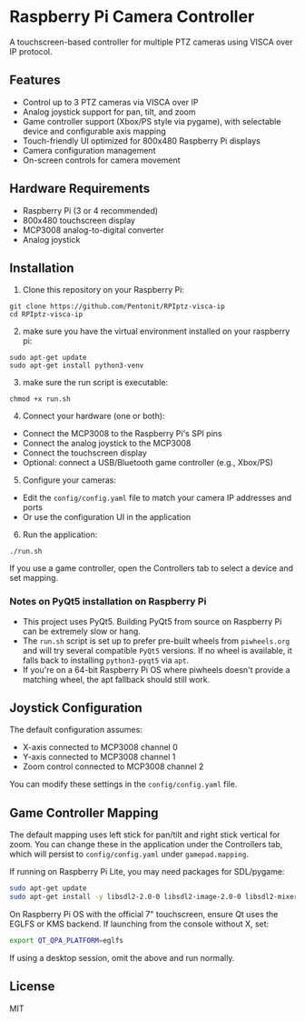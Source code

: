 # Raspberry Pi Camera Controller

A touchscreen-based controller for multiple PTZ cameras using VISCA over IP protocol.

## Features

- Control up to 3 PTZ cameras via VISCA over IP
- Analog joystick support for pan, tilt, and zoom
- Game controller support (Xbox/PS style via pygame), with selectable device and configurable axis mapping
- Touch-friendly UI optimized for 800x480 Raspberry Pi displays
- Camera configuration management
- On-screen controls for camera movement

## Hardware Requirements

- Raspberry Pi (3 or 4 recommended)
- 800x480 touchscreen display
- MCP3008 analog-to-digital converter
- Analog joystick

## Installation

1. Clone this repository on your Raspberry Pi:

`git clone https://github.com/Pentonit/RPIptz-visca-ip`  
`cd RPIptz-visca-ip`

2. make sure you have the virtual environment installed on your raspberry pi:

`sudo apt-get update`  
`sudo apt-get install python3-venv`

3. make sure the run script is executable:

`chmod +x run.sh`

4. Connect your hardware (one or both):
- Connect the MCP3008 to the Raspberry Pi's SPI pins
- Connect the analog joystick to the MCP3008
- Connect the touchscreen display
- Optional: connect a USB/Bluetooth game controller (e.g., Xbox/PS)

5. Configure your cameras:
- Edit the `config/config.yaml` file to match your camera IP addresses and ports
- Or use the configuration UI in the application

6. Run the application:

`./run.sh`

If you use a game controller, open the Controllers tab to select a device and set mapping.

### Notes on PyQt5 installation on Raspberry Pi

- This project uses PyQt5. Building PyQt5 from source on Raspberry Pi can be extremely slow or hang.
- The `run.sh` script is set up to prefer pre-built wheels from `piwheels.org` and will try several compatible `PyQt5` versions. If no wheel is available, it falls back to installing `python3-pyqt5` via `apt`.
- If you're on a 64-bit Raspberry Pi OS where piwheels doesn't provide a matching wheel, the apt fallback should still work.

## Joystick Configuration

The default configuration assumes:
- X-axis connected to MCP3008 channel 0
- Y-axis connected to MCP3008 channel 1
- Zoom control connected to MCP3008 channel 2

You can modify these settings in the `config/config.yaml` file.

## Game Controller Mapping

The default mapping uses left stick for pan/tilt and right stick vertical for zoom. You can change these in the application under the Controllers tab, which will persist to `config/config.yaml` under `gamepad.mapping`.

If running on Raspberry Pi Lite, you may need packages for SDL/pygame:

```bash
sudo apt-get update
sudo apt-get install -y libsdl2-2.0-0 libsdl2-image-2.0-0 libsdl2-mixer-2.0-0 libsdl2-ttf-2.0-0
```

On Raspberry Pi OS with the official 7" touchscreen, ensure Qt uses the EGLFS or KMS backend. If launching from the console without X, set:

```bash
export QT_QPA_PLATFORM=eglfs
```

If using a desktop session, omit the above and run normally.

## License

MIT
